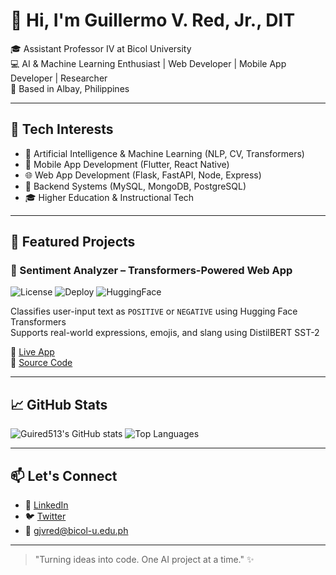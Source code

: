 # 👋 Hi, I'm Guillermo V. Red, Jr., DIT

🎓 Assistant Professor IV at Bicol University  
💻 AI & Machine Learning Enthusiast | Web Developer | Mobile App Developer | Researcher  
📍 Based in Albay, Philippines  

---

## 🧰 Tech Interests
- 🤖 Artificial Intelligence & Machine Learning (NLP, CV, Transformers)
- 📱 Mobile App Development (Flutter, React Native)
- 🌐 Web App Development (Flask, FastAPI, Node, Express)
- 🐘 Backend Systems (MySQL, MongoDB, PostgreSQL)
- 🎓 Higher Education & Instructional Tech

---

## 🚀 Featured Projects

### 🧠 Sentiment Analyzer – Transformers-Powered Web App
![License](https://img.shields.io/github/license/guired513/sentiment-analyzer?style=flat-square)
![Deploy](https://img.shields.io/badge/Deployed%20on-Render-blue?style=flat-square)
![HuggingFace](https://img.shields.io/badge/Model-DistilBERT-orange?style=flat-square)

Classifies user-input text as `POSITIVE` or `NEGATIVE` using Hugging Face Transformers  
Supports real-world expressions, emojis, and slang using DistilBERT SST-2

🔗 [Live App](https://your-render-url.onrender.com)  
📁 [Source Code](https://github.com/guired513/sentiment-analyzer)

---

## 📈 GitHub Stats

![Guired513's GitHub stats](https://github-readme-stats.vercel.app/api?username=guired513&show_icons=true&theme=default)
![Top Languages](https://github-readme-stats.vercel.app/api/top-langs/?username=guired513&layout=compact)

---

## 📫 Let's Connect

- 💼 [LinkedIn](https://www.linkedin.com/in/guired513)
- 🐦 [Twitter](https://twitter.com/guired513)
- 📧 gjvred@bicol-u.edu.ph

---

> "Turning ideas into code. One AI project at a time." ✨
